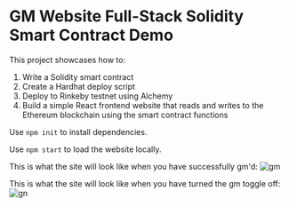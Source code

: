 # GM Website Full-Stack Solidity Smart Contract Demo

This project showcases how to:
1. Write a Solidity smart contract
2. Create a Hardhat deploy script
3. Deploy to Rinkeby testnet using Alchemy
4. Build a simple React frontend website that reads and writes to the Ethereum blockchain using the smart contract functions

Use `npm init` to install dependencies.

Use `npm start` to load the website locally.

This is what the site will look like when you have successfully gm'd:
![gm](./gm)

This is what the site will look like when you have turned the gm toggle off: 
![gn](./gn)
